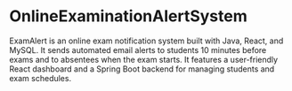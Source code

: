# OnlineExaminationAlertSystem
ExamAlert is an online exam notification system built with Java, React, and MySQL. It sends automated email alerts to students 10 minutes before exams and to absentees when the exam starts. It features a user-friendly React dashboard and a Spring Boot backend for managing students and exam schedules.
